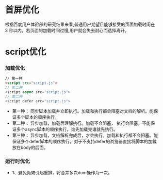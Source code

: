 # 首屏优化
根据百度用户体验部的研究结果来看,普通用户期望且能够接受的页面加载时间在 3 秒以内。若页面的加载时间过慢,用户就会失去耐心而选择离开。


# script优化
### 加载优化
```html
// 第一种
<script src="script.js">
// 第二种
<script async src="script.js">
// 第二种
<script defer src="script.js">
```
- 第一种： 同步脚本加载并立即执行。加载和执行都会阻塞对文档的解析。能保证多个脚本的顺序执行。
- 第二种： 异步加载，加载后理解执行。加载不会阻塞， 执行会阻塞。不能保证多个async脚本的顺序执行，谁先加载完谁就先执行。
- 第三种： 异步加载，文档解析完成后，才会执行。加载和执行都不会阻塞。能保证多个defer脚本的顺序执行。对于不支持defer的浏览器直接将脚本的加载放在body的后面。


### 运行时优化
- 1、避免频繁引起重排，将合并多次dom操作为一次。

